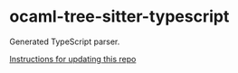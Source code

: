 # ocaml-tree-sitter-typescript

Generated TypeScript parser.

[Instructions for updating this repo](https://github.com/returntocorp/ocaml-tree-sitter-languages/blob/master/doc/release.md)
